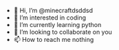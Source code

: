 - 👋 Hi, I’m @minecraftdsddsd
- 👀 I’m interested in coding
- 🌱 I’m currently learning python
- 💞️ I’m looking to collaborate on you
- 📫 How to reach me nothing

<!---
minecraftdsddsd/minecraftdsddsd is a ✨ special ✨ repository because its `README.md` (this file) appears on your GitHub profile.
You can click the Preview link to take a look at your changes.
--->
